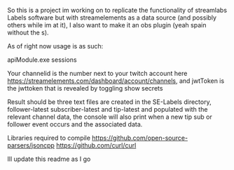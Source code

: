 So this is a project im working on to replicate the functionality of streamlabs Labels software but with streamelements as a data source (and possibly others while im at it), I also want to make it an obs plugin (yeah spain without the s).


As of right now usage is as such:

apiModule.exe sessions <streamElementsChannelID> <streamElementsJWTToken>

Your channelid is the number next to your twitch account here https://streamelements.com/dashboard/account/channels, and jwtToken is the jwttoken that is revealed by toggling show secrets

Result should be three text files are created in the SE-Labels directory, follower-latest subscriber-latest and tip-latest and populated with the relevant channel data, the console will also print when a new tip sub or follower event occurs and the associated data.

Libraries required to compile
https://github.com/open-source-parsers/jsoncpp
https://github.com/curl/curl

Ill update this readme as I go
